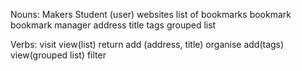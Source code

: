Nouns:
Makers Student (user)
websites
list of bookmarks
bookmark
bookmark manager
address
title
tags
grouped list

Verbs:
visit
view(list)
return
add (address, title)
organise
add(tags)
view(grouped list)
filter
